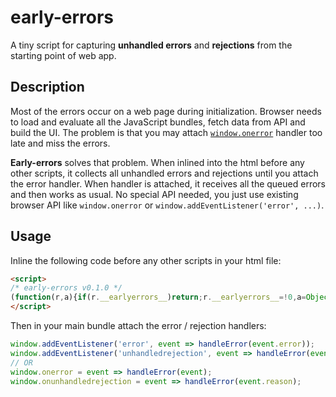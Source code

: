 # early-errors

A tiny script for capturing **unhandled errors** and **rejections** from the starting point of web app. 

## Description

Most of the errors occur on a web page during initialization. Browser needs to load and evaluate all the JavaScript bundles, fetch data from API and build the UI. The problem is that you may attach [`window.onerror`](https://developer.mozilla.org/en-US/docs/Web/API/Window/error_event) handler too late and miss the errors.

**Early-errors** solves that problem. When inlined into the html before any other scripts, it collects all unhandled errors and rejections until you attach the error handler. When handler is attached, it receives all the queued errors and then works as usual. No special API needed, you just use existing browser API like `window.onerror` or `window.addEventListener('error', ...)`.

## Usage
Inline the following code before any other scripts in your html file:
```html
<script>
/* early-errors v0.1.0 */
(function(r,a){if(r.__earlyerrors__)return;r.__earlyerrors__=!0,a=Object.assign({max:50},a);var c=i("error"),d=i("unhandledrejection"),v=r.addEventListener;r.addEventListener=function(t,e,u){return t==="error"&&c(e),t==="unhandledrejection"&&d(e),v.call(r,t,e,u)};function i(t){var e=[],u=!1,s;r.addEventListener(t,function(n){!u&&e.length<a.max&&e.push(n)});var f="on"+t;r[f]=function(){if(s)return s.apply(r,arguments)},Object.defineProperty(r,f,{get:function(){return s},set:function(n){s=n,l(n)}});function l(n){for(u=!0;e.length;)try{var o=e.shift();t==="error"&&n===s?n(o.message,o.filename,o.lineno,o.colno,o.error):n(o)}catch(h){console.error(h)}}return l}})(window);
</script>
```
Then in your main bundle attach the error / rejection handlers:
```js
window.addEventListener('error', event => handleError(event.error));
window.addEventListener('unhandledrejection', event => handleError(event.reason));
// OR
window.onerror = event => handleError(event);
window.onunhandledrejection = event => handleError(event.reason);
``` 
